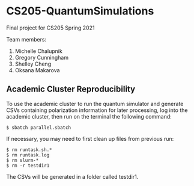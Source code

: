 # CS205-QuantumSimulations
Final project for CS205 Spring 2021

Team members:
1. Michelle Chalupnik
2. Gregory Cunningham
3. Shelley Cheng
4. Oksana Makarova

## Academic Cluster Reproducibility 
To use the academic cluster to run the quantum simulator and generate CSVs containing polarization information 
for later processing, log into the academic cluster, then run on the terminal the following command:
```
$ sbatch parallel.sbatch
```
If necessary, you may need to first clean up files from previous run:
```
$ rm runtask.sh.*
$ rm runtask.log
$ rm slurm-*
$ rm -r testdir1
```

The CSVs will be generated in a folder called testdir1. 